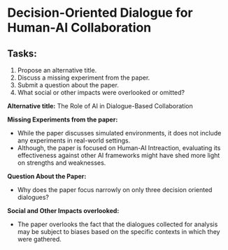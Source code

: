 # Decision-Oriented Dialogue for Human-AI Collaboration

## Tasks: 

1. Propose an alternative title.
2. Discuss a missing experiment from the paper.
3. Submit a question about the paper.
4. What social or other impacts were overlooked or omitted?



**Alternative title:** The Role of AI in Dialogue-Based Collaboration


**Missing Experiments from the paper:**
- While the paper discusses simulated environments, it does not include any experiments in real-world settings. 
- Although, the paper is focused on Human-AI Intreaction, evaluating its effectiveness against other AI frameworks might have shed more light on strengths and weaknesses.

**Question About the Paper:**
- Why does the paper focus narrowly on only three decision oriented dialogues?

**Social and Other Impacts overlooked:** 
- The paper overlooks the fact that the dialogues collected for analysis may be subject to biases based on the specific contexts in which they were gathered.